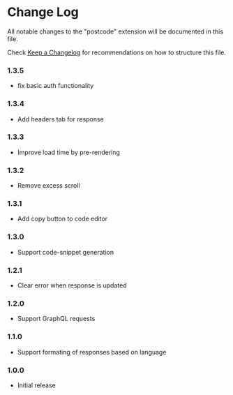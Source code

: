 # Change Log

All notable changes to the "postcode" extension will be documented in this file.

Check [Keep a Changelog](http://keepachangelog.com/) for recommendations on how to structure this file.

### 1.3.5

- fix basic auth functionality

### 1.3.4

- Add headers tab for response

### 1.3.3

- Improve load time by pre-rendering

### 1.3.2

- Remove excess scroll

### 1.3.1

- Add copy button to code editor

### 1.3.0

- Support code-snippet generation

### 1.2.1

- Clear error when response is updated

### 1.2.0

- Support GraphQL requests

### 1.1.0

- Support formating of responses based on language

### 1.0.0

- Initial release
